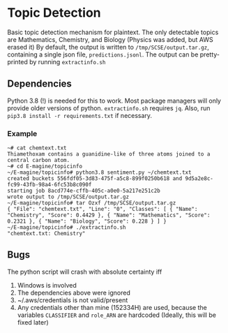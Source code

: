 # Topic Detection
Basic topic detection mechanism for plaintext. The only detectable topics are Mathematics, Chemistry, and Biology (Physics was added, but AWS erased it)
By default, the output is written to `/tmp/SCSE/output.tar.gz`, containing a single json file, `predictions.jsonl`. The output can be pretty-printed by running `extractinfo.sh`
## Dependencies
Python 3.8 (!) is needed for this to work. Most package managers will only provide older versions of python.
`extractinfo.sh` requires `jq`.
Also, run `pip3.8 install -r requirements.txt` if necessary.
### Example
```
~# cat chemtext.txt
Thiamethoxam contains a guanidine-like of three atoms joined to a central carbon atom.
~# cd E-magine/topicinfo
~/E-magine/topicinfo# python3.8 sentiment.py ~/chemtext.txt
created buckets 556fdf05-3d83-475f-a5c8-899f0250b618 and 9d5a2e8c-fc99-43fb-98a4-6fc53b8c090f
starting job 8acd774e-cffb-405c-a0e0-5a217e251c2b
wrote output to /tmp/SCSE/output.tar.gz
~/E-magine/topicinfo# tar Ozxf /tmp/SCSE/output.tar.gz
{ "File": "chemtext.txt", "Line": "0", "Classes": [ { "Name": "Chemistry", "Score": 0.4429 }, { "Name": "Mathematics", "Score": 0.2321 }, { "Name": "Biology", "Score": 0.228 } ] }
~/E-magine/topicinfo# ./extractinfo.sh
"chemtext.txt: Chemistry"
```
## Bugs
The python script will crash with absolute certainty iff
1. Windows is involved
2. The dependencies above were ignored
3. ~/.aws/credentials is not valid/present
4. Any credentials other than mine (152334H) are used, because the variables `CLASSIFIER` and `role_ARN` are hardcoded (Ideally, this will be fixed later)

